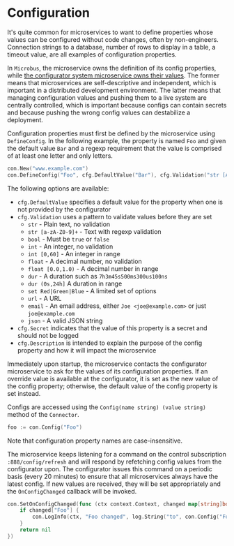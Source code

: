 # Configuration

It's quite common for microservices to want to define properties whose values can be configured without code changes, often by non-engineers. Connection strings to a database, number of rows to display in a table, a timeout value, are all examples of configuration properties.

In `Microbus`, the microservice owns the definition of its config properties, while [the configurator system microservice owns their values](../structure/services-configurator.md). The former means that microservices are self-descriptive and independent, which is important in a distributed development environment. The latter means that managing configuration values and pushing them to a live system are centrally controlled, which is important because configs can contain secrets and because pushing the wrong config values can destabilize a deployment.

Configuration properties must first be defined by the microservice using `DefineConfig`. In the following example, the property is named `Foo` and given the default value `Bar` and a regexp requirement that the value is comprised of at least one letter and only letters.

```go
con.New("www.example.com")
con.DefineConfig("Foo", cfg.DefaultValue("Bar"), cfg.Validation("str [A-Za-z]+"))
```

The following options are available:
* `cfg.DefaultValue` specifies a default value for the property when one is not provided by the configurator
* `cfg.Validation` uses a pattern to validate values before they are set
	* `str` - Plain text, no validation
	* `str [a-zA-Z0-9]+` - Text with regexp validation
	* `bool` - Must be `true` or `false`
	* `int` - An integer, no validation
	* `int [0,60]` - An integer in range
	* `float` - A decimal number, no validation
	* `float [0.0,1.0)` - A decimal number in range
	* `dur` - A duration such as `7h3m45s500ms300us100ns`
	* `dur (0s,24h]` A duration in range
	* `set Red|Green|Blue` - A limited set of options
	* `url` - A URL
	* `email` - An email address, either `Joe <joe@example.com>` or just `joe@example.com`
	* `json` - A valid JSON string
* `cfg.Secret` indicates that the value of this property is a secret and should not be logged
* `cfg.Description` is intended to explain the purpose of the config property and how it will impact the microservice

Immediately upon startup, the microservice contacts the configurator microservice to ask for the values of its configuration properties. If an override value is available at the configurator, it is set as the new value of the config property; otherwise, the default value of the config property is set instead.

Configs are accessed using the `Config(name string) (value string)` method of the `Connector`. 

```go
foo := con.Config("Foo")
```

Note that configuration property names are case-insensitive.

The microservice keeps listening for a command on the control subscription `:888/config/refresh` and will respond by refetching config values from the configurator upon. The configurator issues this command on a periodic basis (every 20 minutes) to ensure that all microservices always have the latest config. If new values are received, they will be set appropriately and the `OnConfigChanged` callback will be invoked.

```go
con.SetOnConfigChanged(func (ctx context.Context, changed map[string]bool) error {
	if changed["Foo"] {
		con.LogInfo(ctx, "Foo changed", log.String("to", con.Config("Foo")))
	}
	return nil
})
```
